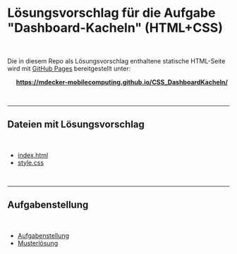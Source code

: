 # Lösungsvorschlag für die Aufgabe "Dashboard-Kacheln" (HTML+CSS) #

<br>

Die in diesem Repo als Lösungsvorschlag enthaltene statische HTML-Seite wird mit [GitHub Pages](https://pages.github.com/) bereitgestellt unter:

&nbsp;&nbsp;&nbsp;&nbsp; **https://mdecker-mobilecomputing.github.io/CSS_DashboardKacheln/**

<br>

----

## Dateien mit Lösungsvorschlag ##

<br>

* [index.html](docs/index.html)
* [style.css](docs/style.css)

<br>

-----

## Aufgabenstellung ##

<br>

* [Aufgabenstellung](https://github.com/DennisSchulmeister/dhbwka-wwi-webprog-quellcodes/tree/master/1%20HTML%20und%20CSS/Aufgaben/Dashboard-Kacheln/Beschreibung)
* [Musterlösung](https://github.com/DennisSchulmeister/dhbwka-wwi-webprog-quellcodes/tree/master/1%20HTML%20und%20CSS/Aufgaben/Dashboard-Kacheln/Loesung)

<br>
